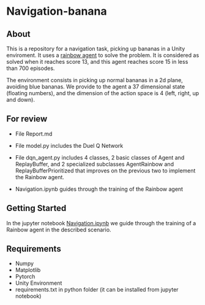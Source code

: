 # Navigation-banana

## About

This is a repository for a navigation task, picking up bananas in a Unity enviroment. It uses a [rainbow agent](https://arxiv.org/abs/1710.02298) to solve the problem. It is considered as solved when it reaches score 13, and this agent reaches score 15 in less than 700 episodes.

The environment consists in picking up normal bananas in a 2d plane, avoiding blue bananas. We provide to the agent a 37 dimensional state (floating numbers), and the dimension of the action space is 4 (left, right, up and down). 

## For review

- File Report.md 

- File model.py includes the Duel Q Network

- File dqn_agent.py includes 4 classes, 2 basic classes of Agent and ReplayBuffer, and 2 specialized  subclasses AgentRainbow and ReplayBufferPrioritized that improves on the previous two to implement the Rainbow agent.

- Navigation.ipynb guides through the training of the Rainbow agent



## Getting Started

In the jupyter notebook [Navigation.ipynb](Navigation.ipynb) we guide through the training of a Rainbow agent in the described scenario.

## Requirements

- Numpy
- Matplotlib
- Pytorch
- Unity Environment
- requirements.txt in python folder (it can be installed from jupyter notebook)
